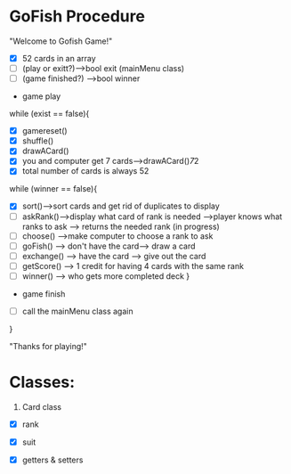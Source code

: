 # GoFish Procedure

"Welcome to Gofish Game!"

- [x] 52 cards in an array
- [ ] (play or exitt?)-->bool exit (mainMenu class)
- [ ] (game finished?) -->bool winner

- game play

while (exist == false){
- [x] gamereset() 
- [x] shuffle()
- [x] drawACard()
- [x] you and computer get 7 cards-->drawACard()*7*2
- [x] total number of cards is always 52

while (winner == false){
- [x] sort()-->sort cards and get rid of duplicates to display
- [ ] askRank()-->display what card of rank is needed -->player knows what ranks to ask --> returns the needed rank (in progress)
- [ ] choose() -->make computer to choose a rank to ask
- [ ] goFish() --> don't have the card--> draw a card
- [ ] exchange() --> have the card --> give out the card 
- [ ] getScore() --> 1 credit for having 4 cards with the same rank
- [ ] winner() --> who gets more completed deck
}

- game finish 
- [ ] call the mainMenu class again

}

"Thanks for playing!"


# Classes:
1. Card class
- [x] rank
- [x] suit
- [x] getters & setters


         
